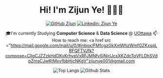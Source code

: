 
<div align="center">

# Hi! I'm Zijun Ye! 👩🏼‍💻 
[![GitHub Zijun](https://img.shields.io/github/followers/ZijunYe?label=follow&style=social)](hhttps://github.com/ZijunYe)
[![Linkedin: Zijun Ye](https://img.shields.io/badge/-zijun-blue?style=flat-square&logo=Linkedin&logoColor=white&link=https://www.linkedin.com/in/zijunye/)](https://www.linkedin.com/in/zijunye/)


🎓I'm currently Studying **Computer Science** & **Data Science** @ 
<a href src="https://www.uottawa.ca/en">UOttawa</a>
📫 How to reach me: <a href src ="https://mail.google.com/mail/u/0/#inbox/FMfcgzGkXmWhzWmfGZKxsqLBFQFTVJfk?compose=CllgCJZZzkHdDKvKrhvpVxRFJMNfvSjNjrlJcsXKZdcTqVFLDhSVdpZmsCJwKtMxvfbbHjcNKgV"zijunye001@gmail.com</a>

![Top Langs](https://github-readme-stats.vercel.app/api/top-langs/?username=ZijunYe&hide=TeX&layout=compact)
![Github Stats](https://github-readme-stats.vercel.app/api?username=ZijunYe&count_private=true&show_icons=true&include_all_commits=true)
